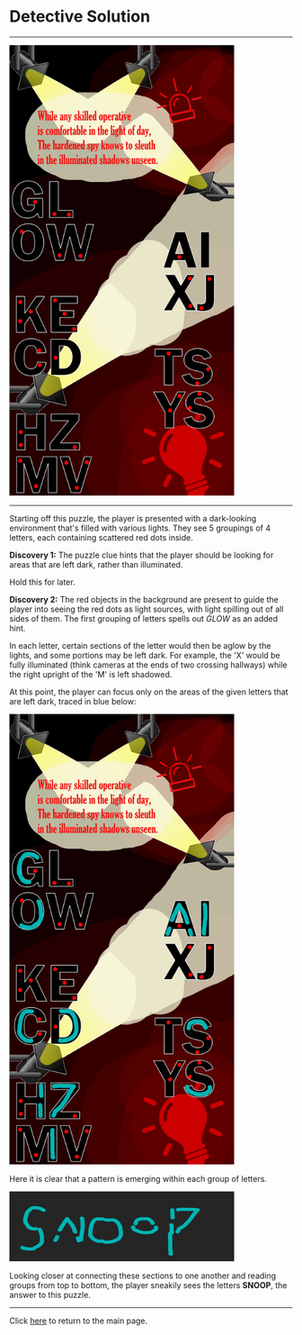 # Detective Solution

-----

<img src="/images/Detective.jpg" alt="Detective" style="width:400px;height:800px;">

-----

Starting off this puzzle, the player is presented with a dark-looking environment that's filled with various lights. They see 5 groupings of 4 letters, each containing scattered red dots inside.



**Discovery 1:** The puzzle clue hints that the player should be looking for areas that are left dark, rather than illuminated.

Hold this for later.



**Discovery 2:** The red objects in the background are present to guide the player into seeing the red dots as light sources, with light spilling out of all sides of them. The first grouping of letters spells out *GLOW* as an added hint.

In each letter, certain sections of the letter would then be aglow by the lights, and some portions may be left dark. For example, the 'X' would be fully illuminated (think cameras at the ends of two crossing hallways) while the right upright of the 'M' is left shadowed.



At this point, the player can focus only on the areas of the given letters that are left dark, traced in blue below:

<img src="/images/DetectiveSolution1.jpg" alt="Detective Solution" style="width:400px;height:800px;">

Here it is clear that a pattern is emerging within each group of letters.

<img src="/images/DetectiveSolution2.jpg" alt="Detective Solution" style="width:400px;height:124px;">

Looking closer at connecting these sections to one another and reading groups from top to bottom, the player sneakily sees the letters **SNOOP**, the answer to this puzzle.

-----

Click [here](../../#puzzles) to return to the main page.
